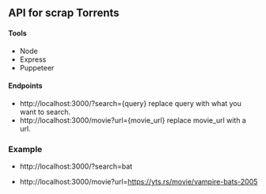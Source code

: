 ## API for scrap Torrents

#### Tools
* Node
* Express 
* Puppeteer

#### Endpoints 
- http://localhost:3000/?search={query}
replace query with what you want to search.
- http://localhost:3000/movie?url={movie_url}
replace movie_url with a url.

### Example
- http://localhost:3000/?search=bat


- http://localhost:3000/movie?url=https://yts.rs/movie/vampire-bats-2005
